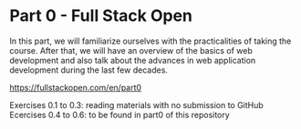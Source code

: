 # Part 0 - Full Stack Open

In this part, we will familiarize ourselves with the practicalities of taking the course. After that, we will have an overview of the basics of web development and also talk about the advances in web application development during the last few decades.

https://fullstackopen.com/en/part0

Exercises 0.1 to 0.3: reading materials with no submission to GitHub
Ecercises 0.4 to 0.6: to be found in part0 of this repository
